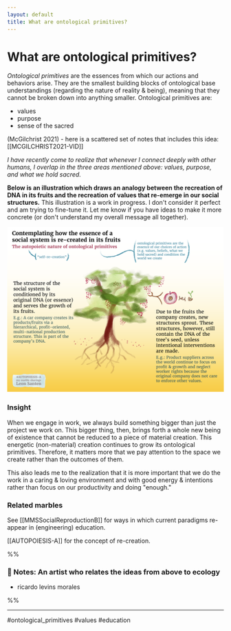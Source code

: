 ```yaml
---
layout: default
title: What are ontological primitives?
---
```

# What are ontological primitives?
*Ontological primitives* are the essences from which our actions and behaviors arise. They are the smallest building blocks of ontological base understandings (regarding the nature of reality & being), meaning that they cannot be broken down into anything smaller. Ontological primitives are:

- values
- purpose
- sense of the sacred

(McGilchrist 2021) -  here is a scattered set of notes that includes this idea:  [[MCGILCHRIST2021-VID]]

*I have recently come to realize that whenever I connect deeply with other humans, I overlap in the three areas mentioned above: values, purpose, and what we hold sacred.*

**Below is an illustration which draws an analogy between the recreation of DNA in its fruits and the recreation of values that re-emerge in our social structures.** This illustration is a work in progress. I don't consider it perfect and am trying to fine-tune it. Let me know if you have ideas to make it more concrete (or don't understand my overall message all together).

![](media/cleanshot_2024-07-28-at-17-14-00@2x.png)

### Insight
When we engage in work, we always build something bigger than just the project we work on. This bigger thing, then, brings forth a whole new being of existence that cannot be reduced to a piece of material creation. This energetic (non-material) creation continues to grow its ontological primitives. Therefore, it matters more that we pay attention to the space we create rather than the outcomes of them. 

This also leads me to the realization that it is more important that we do the work in a caring & loving environment and with good energy & intentions rather than focus on our productivity and doing "enough." 

### Related marbles


See [[MMSSocialReproductionB]] for ways in which current paradigms re-appear in (engineering) education. 

[[AUTOPOIESIS-A]] for the concept of re-creation.


%%

### 📝 Notes: An artist who relates the ideas from above to ecology
- ricardo levins morales

%%


_____

#ontological_primitives #values #education 